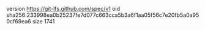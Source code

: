 version https://git-lfs.github.com/spec/v1
oid sha256:233998ea0b25237fe7d077c663cca5b3a6f1aa05f56c7e20fb5a0a950cf69ea6
size 1741
